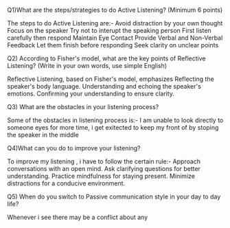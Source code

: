 Q1)What are the steps/strategies to do Active Listening? (Minimum 6 points)

The steps to do Active Listening are:-
Avoid distraction by your own thought
Focus on the speaker
Try not to interupt the speaking person
First listen carefully then respond
Maintain Eye Contact
Provide Verbal and Non-Verbal Feedback
Let them finish before responding
Seek clarity on unclear points


Q2) According to Fisher's model, what are the key points of Reflective Listening? (Write in your own words, use simple English)

Reflective Listening, based on Fisher's model, emphasizes
Reflecting the speaker's body language.
Understanding and echoing the speaker's emotions.
Confirming your understanding to ensure clarity.

Q3) What are the obstacles in your listening process?

Some of the obstacles in listening process is:-
I am unable to look directly to someone eyes for more time,
i get exitected to keep my front of by stoping the speaker in the middle

Q4)What can you do to improve your listening?

To improve my listening , i have to follow the certain rule:-
    Approach conversations with an open mind.
    Ask clarifying questions for better understanding.
    Practice mindfulness for staying present.
    Minimize distractions for a conducive environment.


Q5) When do you switch to Passive communication style in your day to day life?

Whenever i see there may be a conflict about any 


